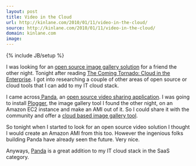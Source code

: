 ```yaml
---
layout: post
title: Video in the Cloud
url: http://kinlane.com/2010/01/11/video-in-the-cloud/
source: http://kinlane.com/2010/01/11/video-in-the-cloud/
domain: kinlane.com
image: 
---
```

{% include JB/setup %}<p>I was looking for an <a href="http://www.kinlane.com/?p=1154">open source image gallery solution</a> for a friend the other night. Tonight after reading <a href="http://www.techcrunch.com/2010/01/10/cloud-computing-enterprise/">The Coming Tornado: Cloud in the Enterprise</a>. I got into researching a couple of other areas of open source or cloud tools that I can add to my IT cloud stack.<p></p>
I came across<a href="http://pandastream.com"> Panda</a>, an <a href="http://www.itintheclouds.com/?p=59">open source video sharing application</a>. I was going to install <a href="http://www.plogger.org/">Plogger</a>, the image gallery tool I found the other night, on an Amazon EC2 instance and make an AMI out of it. So I could share it with the community and offer a <a href="http://www.itintheclouds.com/?p=61">cloud based image gallery tool</a>.<p></p>
So tonight when I started to look for an open source video solution I thought I would create an Amazon AMI from this too. However the ingenious folks building Panda have already seen the future. Very nice.<p></p>
Anyways, <a href="http://pandastream.com">Panda</a> is a great addition to my IT cloud stack in the SaaS category.</p>
